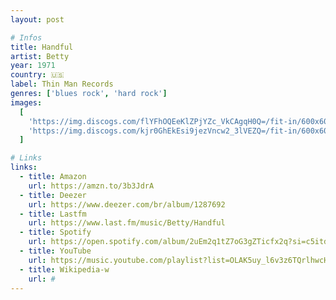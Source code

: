 ```yaml
---
layout: post

# Infos
title: Handful
artist: Betty
year: 1971
country: 🇺🇸
label: Thin Man Records
genres: ['blues rock', 'hard rock']
images:
  [
    'https://img.discogs.com/flYFhOQEeKlZPjYZc_VkCAgqH0Q=/fit-in/600x600/filters:strip_icc():format(jpeg):mode_rgb():quality(90)/discogs-images/R-6921187-1429549831-9007.jpeg.jpg',
    'https://img.discogs.com/kjr0GhEkEsi9jezVncw2_3lVEZQ=/fit-in/600x600/filters:strip_icc():format(jpeg):mode_rgb():quality(90)/discogs-images/R-6921187-1429549835-1472.jpeg.jpg',
  ]

# Links
links:
  - title: Amazon
    url: https://amzn.to/3b3JdrA
  - title: Deezer
    url: https://www.deezer.com/br/album/1287692
  - title: Lastfm
    url: https://www.last.fm/music/Betty/Handful
  - title: Spotify
    url: https://open.spotify.com/album/2uEm2q1tZ7oG3gZTicfx2q?si=c5itdnWPRK2iVa4zC4MX-A
  - title: YouTube
    url: https://music.youtube.com/playlist?list=OLAK5uy_l6v3z6TQrlhwcHXooMCYMM1EMkQ5yVEkQ
  - title: Wikipedia-w
    url: #
---
```

